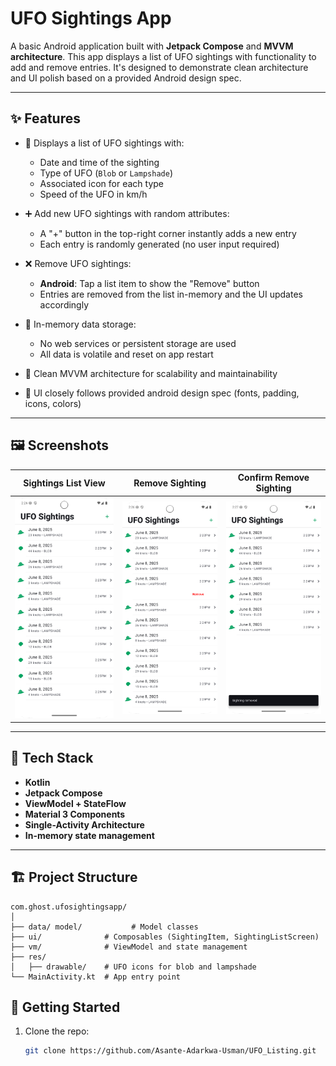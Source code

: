 # UFO Sightings App

A basic Android application built with **Jetpack Compose** and **MVVM architecture**. This app displays a list of UFO sightings with functionality to add and remove entries. It's designed to demonstrate clean architecture and UI polish based on a provided Android design spec.

---

## ✨ Features

- 📆 Displays a list of UFO sightings with:
  - Date and time of the sighting
  - Type of UFO (`Blob` or `Lampshade`)
  - Associated icon for each type
  - Speed of the UFO in km/h

- ➕ Add new UFO sightings with random attributes:
  - A "+" button in the top-right corner instantly adds a new entry
  - Each entry is randomly generated (no user input required)
  
- ❌ Remove UFO sightings:
  - **Android**: Tap a list item to show the "Remove" button
  - Entries are removed from the list in-memory and the UI updates accordingly

- 🧠 In-memory data storage:
  - No web services or persistent storage are used
  - All data is volatile and reset on app restart

- 🧱 Clean MVVM architecture for scalability and maintainability
- 🎨 UI closely follows provided android design spec (fonts, padding, icons, colors)

---

## 🖼 Screenshots

| Sightings List View | Remove Sighting | Confirm Remove Sighting |
|-----------|--------------|------------------|
| ![Sighting List](screenshots/listings.png) | ![Remove](screenshots/deletesighting.png) | ![Confirm Remove](screenshots/confirmremove.png) |

---

## 🧰 Tech Stack

- **Kotlin**
- **Jetpack Compose**
- **ViewModel + StateFlow**
- **Material 3 Components**
- **Single-Activity Architecture**
- **In-memory state management**

---

## 🏗️ Project Structure
 ```plaintext
com.ghost.ufosightingsapp/
│
├── data/ model/           # Model classes
├── ui/              # Composables (SightingItem, SightingListScreen)
├── vm/              # ViewModel and state management
├── res/
│   ├── drawable/    # UFO icons for blob and lampshade
└── MainActivity.kt  # App entry point
```

## 🚀 Getting Started

1. Clone the repo:
   ```bash
   git clone https://github.com/Asante-Adarkwa-Usman/UFO_Listing.git


